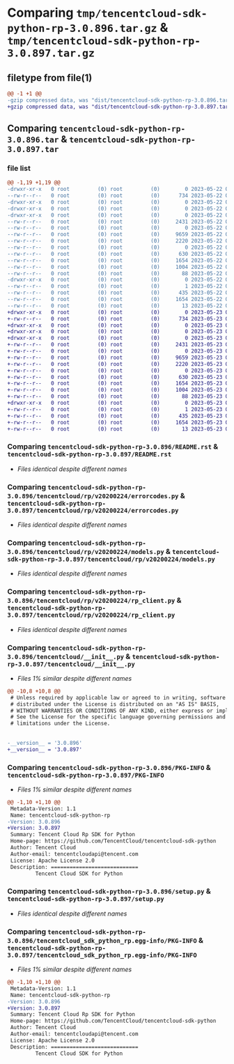 # Comparing `tmp/tencentcloud-sdk-python-rp-3.0.896.tar.gz` & `tmp/tencentcloud-sdk-python-rp-3.0.897.tar.gz`

## filetype from file(1)

```diff
@@ -1 +1 @@
-gzip compressed data, was "dist/tencentcloud-sdk-python-rp-3.0.896.tar", last modified: Mon May 22 00:30:13 2023, max compression
+gzip compressed data, was "dist/tencentcloud-sdk-python-rp-3.0.897.tar", last modified: Tue May 23 02:29:14 2023, max compression
```

## Comparing `tencentcloud-sdk-python-rp-3.0.896.tar` & `tencentcloud-sdk-python-rp-3.0.897.tar`

### file list

```diff
@@ -1,19 +1,19 @@
-drwxr-xr-x   0 root         (0) root         (0)        0 2023-05-22 00:30:13.000000 tencentcloud-sdk-python-rp-3.0.896/
--rw-r--r--   0 root         (0) root         (0)      734 2023-05-22 00:30:13.000000 tencentcloud-sdk-python-rp-3.0.896/README.rst
-drwxr-xr-x   0 root         (0) root         (0)        0 2023-05-22 00:30:13.000000 tencentcloud-sdk-python-rp-3.0.896/tencentcloud/
-drwxr-xr-x   0 root         (0) root         (0)        0 2023-05-22 00:30:13.000000 tencentcloud-sdk-python-rp-3.0.896/tencentcloud/rp/
-drwxr-xr-x   0 root         (0) root         (0)        0 2023-05-22 00:30:13.000000 tencentcloud-sdk-python-rp-3.0.896/tencentcloud/rp/v20200224/
--rw-r--r--   0 root         (0) root         (0)     2431 2023-05-22 00:30:13.000000 tencentcloud-sdk-python-rp-3.0.896/tencentcloud/rp/v20200224/errorcodes.py
--rw-r--r--   0 root         (0) root         (0)        0 2023-05-22 00:30:13.000000 tencentcloud-sdk-python-rp-3.0.896/tencentcloud/rp/v20200224/__init__.py
--rw-r--r--   0 root         (0) root         (0)     9659 2023-05-22 00:30:13.000000 tencentcloud-sdk-python-rp-3.0.896/tencentcloud/rp/v20200224/models.py
--rw-r--r--   0 root         (0) root         (0)     2220 2023-05-22 00:30:13.000000 tencentcloud-sdk-python-rp-3.0.896/tencentcloud/rp/v20200224/rp_client.py
--rw-r--r--   0 root         (0) root         (0)        0 2023-05-22 00:30:13.000000 tencentcloud-sdk-python-rp-3.0.896/tencentcloud/rp/__init__.py
--rw-r--r--   0 root         (0) root         (0)      630 2023-05-22 00:30:13.000000 tencentcloud-sdk-python-rp-3.0.896/tencentcloud/__init__.py
--rw-r--r--   0 root         (0) root         (0)     1654 2023-05-22 00:30:13.000000 tencentcloud-sdk-python-rp-3.0.896/PKG-INFO
--rw-r--r--   0 root         (0) root         (0)     1004 2023-05-22 00:30:13.000000 tencentcloud-sdk-python-rp-3.0.896/setup.py
--rw-r--r--   0 root         (0) root         (0)       88 2023-05-22 00:30:13.000000 tencentcloud-sdk-python-rp-3.0.896/setup.cfg
-drwxr-xr-x   0 root         (0) root         (0)        0 2023-05-22 00:30:13.000000 tencentcloud-sdk-python-rp-3.0.896/tencentcloud_sdk_python_rp.egg-info/
--rw-r--r--   0 root         (0) root         (0)        1 2023-05-22 00:30:13.000000 tencentcloud-sdk-python-rp-3.0.896/tencentcloud_sdk_python_rp.egg-info/dependency_links.txt
--rw-r--r--   0 root         (0) root         (0)      435 2023-05-22 00:30:13.000000 tencentcloud-sdk-python-rp-3.0.896/tencentcloud_sdk_python_rp.egg-info/SOURCES.txt
--rw-r--r--   0 root         (0) root         (0)     1654 2023-05-22 00:30:13.000000 tencentcloud-sdk-python-rp-3.0.896/tencentcloud_sdk_python_rp.egg-info/PKG-INFO
--rw-r--r--   0 root         (0) root         (0)       13 2023-05-22 00:30:13.000000 tencentcloud-sdk-python-rp-3.0.896/tencentcloud_sdk_python_rp.egg-info/top_level.txt
+drwxr-xr-x   0 root         (0) root         (0)        0 2023-05-23 02:29:14.000000 tencentcloud-sdk-python-rp-3.0.897/
+-rw-r--r--   0 root         (0) root         (0)      734 2023-05-23 02:29:14.000000 tencentcloud-sdk-python-rp-3.0.897/README.rst
+drwxr-xr-x   0 root         (0) root         (0)        0 2023-05-23 02:29:14.000000 tencentcloud-sdk-python-rp-3.0.897/tencentcloud/
+drwxr-xr-x   0 root         (0) root         (0)        0 2023-05-23 02:29:14.000000 tencentcloud-sdk-python-rp-3.0.897/tencentcloud/rp/
+drwxr-xr-x   0 root         (0) root         (0)        0 2023-05-23 02:29:14.000000 tencentcloud-sdk-python-rp-3.0.897/tencentcloud/rp/v20200224/
+-rw-r--r--   0 root         (0) root         (0)     2431 2023-05-23 02:29:14.000000 tencentcloud-sdk-python-rp-3.0.897/tencentcloud/rp/v20200224/errorcodes.py
+-rw-r--r--   0 root         (0) root         (0)        0 2023-05-23 02:29:14.000000 tencentcloud-sdk-python-rp-3.0.897/tencentcloud/rp/v20200224/__init__.py
+-rw-r--r--   0 root         (0) root         (0)     9659 2023-05-23 02:29:14.000000 tencentcloud-sdk-python-rp-3.0.897/tencentcloud/rp/v20200224/models.py
+-rw-r--r--   0 root         (0) root         (0)     2220 2023-05-23 02:29:14.000000 tencentcloud-sdk-python-rp-3.0.897/tencentcloud/rp/v20200224/rp_client.py
+-rw-r--r--   0 root         (0) root         (0)        0 2023-05-23 02:29:14.000000 tencentcloud-sdk-python-rp-3.0.897/tencentcloud/rp/__init__.py
+-rw-r--r--   0 root         (0) root         (0)      630 2023-05-23 02:29:14.000000 tencentcloud-sdk-python-rp-3.0.897/tencentcloud/__init__.py
+-rw-r--r--   0 root         (0) root         (0)     1654 2023-05-23 02:29:14.000000 tencentcloud-sdk-python-rp-3.0.897/PKG-INFO
+-rw-r--r--   0 root         (0) root         (0)     1004 2023-05-23 02:29:14.000000 tencentcloud-sdk-python-rp-3.0.897/setup.py
+-rw-r--r--   0 root         (0) root         (0)       88 2023-05-23 02:29:14.000000 tencentcloud-sdk-python-rp-3.0.897/setup.cfg
+drwxr-xr-x   0 root         (0) root         (0)        0 2023-05-23 02:29:14.000000 tencentcloud-sdk-python-rp-3.0.897/tencentcloud_sdk_python_rp.egg-info/
+-rw-r--r--   0 root         (0) root         (0)        1 2023-05-23 02:29:14.000000 tencentcloud-sdk-python-rp-3.0.897/tencentcloud_sdk_python_rp.egg-info/dependency_links.txt
+-rw-r--r--   0 root         (0) root         (0)      435 2023-05-23 02:29:14.000000 tencentcloud-sdk-python-rp-3.0.897/tencentcloud_sdk_python_rp.egg-info/SOURCES.txt
+-rw-r--r--   0 root         (0) root         (0)     1654 2023-05-23 02:29:14.000000 tencentcloud-sdk-python-rp-3.0.897/tencentcloud_sdk_python_rp.egg-info/PKG-INFO
+-rw-r--r--   0 root         (0) root         (0)       13 2023-05-23 02:29:14.000000 tencentcloud-sdk-python-rp-3.0.897/tencentcloud_sdk_python_rp.egg-info/top_level.txt
```

### Comparing `tencentcloud-sdk-python-rp-3.0.896/README.rst` & `tencentcloud-sdk-python-rp-3.0.897/README.rst`

 * *Files identical despite different names*

### Comparing `tencentcloud-sdk-python-rp-3.0.896/tencentcloud/rp/v20200224/errorcodes.py` & `tencentcloud-sdk-python-rp-3.0.897/tencentcloud/rp/v20200224/errorcodes.py`

 * *Files identical despite different names*

### Comparing `tencentcloud-sdk-python-rp-3.0.896/tencentcloud/rp/v20200224/models.py` & `tencentcloud-sdk-python-rp-3.0.897/tencentcloud/rp/v20200224/models.py`

 * *Files identical despite different names*

### Comparing `tencentcloud-sdk-python-rp-3.0.896/tencentcloud/rp/v20200224/rp_client.py` & `tencentcloud-sdk-python-rp-3.0.897/tencentcloud/rp/v20200224/rp_client.py`

 * *Files identical despite different names*

### Comparing `tencentcloud-sdk-python-rp-3.0.896/tencentcloud/__init__.py` & `tencentcloud-sdk-python-rp-3.0.897/tencentcloud/__init__.py`

 * *Files 1% similar despite different names*

```diff
@@ -10,8 +10,8 @@
 # Unless required by applicable law or agreed to in writing, software
 # distributed under the License is distributed on an "AS IS" BASIS,
 # WITHOUT WARRANTIES OR CONDITIONS OF ANY KIND, either express or implied.
 # See the License for the specific language governing permissions and
 # limitations under the License.
 
 
-__version__ = '3.0.896'
+__version__ = '3.0.897'
```

### Comparing `tencentcloud-sdk-python-rp-3.0.896/PKG-INFO` & `tencentcloud-sdk-python-rp-3.0.897/PKG-INFO`

 * *Files 1% similar despite different names*

```diff
@@ -1,10 +1,10 @@
 Metadata-Version: 1.1
 Name: tencentcloud-sdk-python-rp
-Version: 3.0.896
+Version: 3.0.897
 Summary: Tencent Cloud Rp SDK for Python
 Home-page: https://github.com/TencentCloud/tencentcloud-sdk-python
 Author: Tencent Cloud
 Author-email: tencentcloudapi@tencent.com
 License: Apache License 2.0
 Description: ============================
         Tencent Cloud SDK for Python
```

### Comparing `tencentcloud-sdk-python-rp-3.0.896/setup.py` & `tencentcloud-sdk-python-rp-3.0.897/setup.py`

 * *Files identical despite different names*

### Comparing `tencentcloud-sdk-python-rp-3.0.896/tencentcloud_sdk_python_rp.egg-info/PKG-INFO` & `tencentcloud-sdk-python-rp-3.0.897/tencentcloud_sdk_python_rp.egg-info/PKG-INFO`

 * *Files 1% similar despite different names*

```diff
@@ -1,10 +1,10 @@
 Metadata-Version: 1.1
 Name: tencentcloud-sdk-python-rp
-Version: 3.0.896
+Version: 3.0.897
 Summary: Tencent Cloud Rp SDK for Python
 Home-page: https://github.com/TencentCloud/tencentcloud-sdk-python
 Author: Tencent Cloud
 Author-email: tencentcloudapi@tencent.com
 License: Apache License 2.0
 Description: ============================
         Tencent Cloud SDK for Python
```

